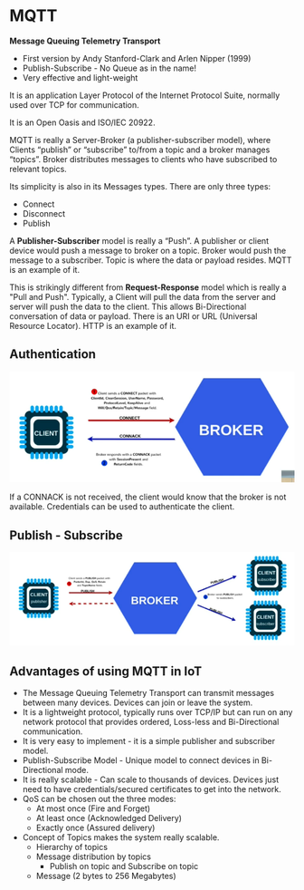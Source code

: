 # MQTT

**Message Queuing Telemetry Transport**
* First version by Andy Stanford-Clark and Arlen Nipper (1999)
* Publish-Subscribe - No Queue as in the name!
* Very effective and light-weight

It is an application Layer Protocol of the Internet Protocol Suite, normally used over TCP for communication.

It is an Open Oasis and ISO/IEC 20922.

MQTT is really a Server-Broker (a publisher-subscriber model), where Clients “publish” or “subscribe” to/from a topic and a broker manages “topics”. Broker distributes messages to clients who have subscribed to relevant topics.

Its simplicity is also in its Messages types. There are only three types:
* Connect
* Disconnect
* Publish

A **Publisher-Subscriber** model is really a “Push”. A publisher or client device would push a message to broker on a topic. Broker would push the message to a subscriber. Topic is where the data or payload resides. MQTT is an example of it.

This is strikingly different from **Request-Response** model which is really a "Pull and Push". Typically, a Client will pull the data from the server and server will push the data to the client. This allows Bi-Directional conversation of data or payload. There is an URI or URL (Universal Resource Locator). HTTP is an example of it.

## Authentication

![](../images/mqtt-authentication.png)

If a CONNACK is not received, the client would know that the broker is not available. Credentials can be used to authenticate the client.

## Publish - Subscribe

![](../images/mqtt-pub-sub-mechanism.png)

## Advantages of using MQTT in IoT

* The Message Queuing Telemetry Transport can transmit messages between many devices. Devices can join or leave the system.
* It is a lightweight protocol, typically runs over TCP/IP but can run on any network protocol that provides ordered, Loss-less and Bi-Directional communication.
* It is very easy to implement - it is a simple publisher and subscriber model.
* Publish-Subscribe Model - Unique model to connect devices in Bi-Directional mode.
* It is really scalable - Can scale to thousands of devices. Devices just need to have credentials/secured certificates to get into the network.
* QoS can be chosen out the three modes:
  * At most once (Fire and Forget)
  * At least once (Acknowledged Delivery)
  * Exactly once (Assured delivery)
* Concept of Topics makes the system really scalable.
  * Hierarchy of topics
  * Message distribution by topics
    * Publish on topic and Subscribe on topic
  * Message (2 bytes to 256 Megabytes)